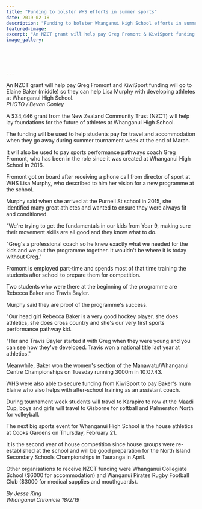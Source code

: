 ```yaml
---
title: "Funding to bolster WHS efforts in summer sports"
date: 2019-02-18
description: "Funding to bolster Whanganui High School efforts in summer sports tournament and to help form foundations for the future..."
featured-image: 
excerpt: "An NZCT grant will help pay Greg Fromont & KiwiSport funding will go to Elaine Baker (middle) so they can help Lisa Murphy with developing athletes at Whanganui High School."
image_gallery:
	
	
	
	
	
---
```


<p><span>An NZCT grant will help pay Greg Fromont and KiwiSport funding will go to Elaine Baker (middle) so they can help Lisa Murphy with developing athletes at Whanganui High School. <br /><em>PHOTO / Bevan Conley</em></span></p>
<p class="element element-paragraph">A $34,446 grant from the New Zealand Community Trust (NZCT) will help lay foundations for the future of athletes at Whanganui High School.</p>
<p class="element element-paragraph">The funding will be used to help students pay for travel and accommodation when they go away during summer tournament week at the end of March.</p>
<p class="element element-paragraph">It will also be used to pay sports performance pathways coach Greg Fromont, who has been in the role since it was created at Whanganui High School in 2016.</p>
<p class="element element-paragraph">Fromont got on board after receiving a phone call from director of sport at WHS Lisa Murphy, who described to him her vision for a new programme at the school.</p>
<p class="element element-paragraph">Murphy said when she arrived at the Purnell St school in 2015, she identified many great athletes and wanted to ensure they were always fit and conditioned.</p>
<p class="element element-paragraph">"We're trying to get the fundamentals in our kids from Year 9, making sure their movement skills are all good and they know what to do.</p>
<p class="element element-paragraph">"Greg's a professional coach so he knew exactly what we needed for the kids and we put the programme together. It wouldn't be where it is today without Greg."</p>
<p class="element element-paragraph">Fromont is employed part-time and spends most of that time training the students after school to prepare them for competition.</p>
<p class="element element-paragraph">Two students who were there at the beginning of the programme are Rebecca Baker and Travis Bayler.</p>
<p class="element element-paragraph">Murphy said they are proof of the programme's success.</p>
<p class="element element-paragraph">"Our head girl Rebecca Baker is a very good hockey player, she does athletics, she does cross country and she's our very first sports performance pathway kid.</p>
<p class="element element-paragraph">"Her and Travis Bayler started it with Greg when they were young and you can see how they've developed. Travis won a national title last year at athletics."</p>
<p class="element element-paragraph">Meanwhile, Baker won the women's section of the Manawatu/Whanganui Centre Championships on Tuesday running 3000m in 10:07.43.</p>
<p class="element element-paragraph">WHS were also able to secure funding from KiwiSport to pay Baker's mum Elaine who also helps with after-school training as an assistant coach.</p>
<p class="element element-paragraph">During tournament week students will travel to Karapiro to row at the Maadi Cup, boys and girls will travel to Gisborne for softball and Palmerston North for volleyball.</p>
<p class="element element-paragraph">The next big sports event for Whanganui High School is the house athletics at Cooks Gardens on Thursday, February 21.</p>
<p class="element element-paragraph">It is the second year of house competition since house groups were re-established at the school and will be good preparation for the North Island Secondary Schools Championships in Tauranga in April.</p>
<p class="element element-paragraph">Other organisations to receive NZCT funding were Whanganui Collegiate School ($6000 for accommodation) and Wanganui Pirates Rugby Football Club ($3000 for medical supplies and mouthguards).</p>
<p class="element element-paragraph"><em>By Jesse King</em><br /><em>Whanganui Chronicle 18/2/19</em></p>

